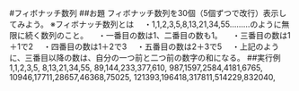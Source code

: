#フィボナッチ数列
##お題
フィボナッチ数列を30個（5個ずつで改行）表示してみよう。
※フィボナッチ数列とは
　・1,1,2,3,5,8,13,21,34,55………のように無限に続く数列のこと。
　・一番目の数は1、二番目の数も1。
　・三番目の数は1＋1で2
　・四番目の数は1＋2で3
　・五番目の数は2＋3で5
　・上記のように、三番目以降の数は、自分の一つ前と二つ前の数字の和になる。
##実行例
1,1,2,3,5,
8,13,21,34,55,
89,144,233,377,610,
987,1597,2584,4181,6765,
10946,17711,28657,46368,75025,
121393,196418,317811,514229,832040,
